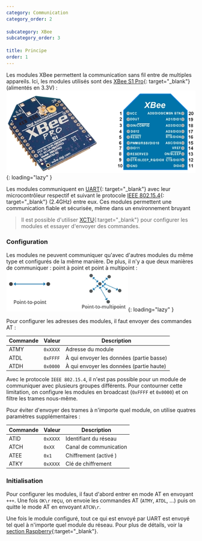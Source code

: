 ```yaml
---
category: Communication
category_order: 2

subcategory: XBee
subcategory_order: 3

title: Principe
order: 1
---
```


Les modules XBee permettent la communication sans fil entre de multiples appareils.
Ici, les modules utilisés sont des [XBee S1 Pro](https://www.digi.com/resources/documentation/digidocs/pdfs/90000982.pdf){: target="_blank"} (alimentés en 3.3V) :
![XBee S1 Pro](/images/XBee/S1_pro.webp){: loading="lazy" }

Les modules communiquent en [UART](https://fr.wikipedia.org/wiki/UART){: target="_blank"} avec leur microcontrôleur respectif et suivant le protocole [IEEE 802.15.4](https://fr.wikipedia.org/wiki/IEEE_802.15.4){: target="_blank"} (2.4GHz) entre eux.
Ces modules permettent une communication fiable et sécurisée, même dans un environnement bruyant

> Il est possible d'utiliser [XCTU](https://www.digi.com/products/embedded-systems/digi-xbee/digi-xbee-tools/xctu){:target="_blank"} pour configurer les modules
et essayer d'envoyer des commandes.

### Configuration

Les modules ne peuvent communiquer qu'avec d'autres modules du même type et configurés de la même manière.
De plus, il n'y a que deux manières de communiquer : point à point et point à multipoint :
![IEEE 802.15.4](/images/XBee/protocol.webp){: loading="lazy" }

Pour configurer les adresses des modules, il faut envoyer des commandes AT :

| Commande | Valeur   | Description                              |
| -------- | -------- | ---------------------------------------- |
| ATMY     | `0xXXXX` | Adresse du module                        |
| ATDL     | `0xFFFF` | À qui envoyer les données (partie basse) |
| ATDH     | `0x0000` | À qui envoyer les données (partie haute) |

Avec le protocole `IEEE 802.15.4`, il n'est pas possible pour un module de communiquer avec plusieurs groupes différents.
Pour contourner cette limitation, on configure les modules en broadcast (`0xFFFF` et `0x0000`) et on filtre les trames nous-même.

Pour éviter d'envoyer des trames à n'importe quel module, on utilise quatres paramètres supplémentaires :

| Commande | Valeur   | Description            |
| -------- | -------- | ---------------------- |
| ATID     | `0xXXXX` | Identifiant du réseau  |
| ATCH     | `0xXX`   | Canal de communication |
| ATEE     | `0x1`    | Chiffrement (activé )  |
| ATKY     | `0xXXXX` | Clé de chiffrement     |

### Initialisation

Pour configurer les modules, il faut d'abord entrer en mode AT en envoyant `+++`.
Une fois `OK\r` reçu, on envoie les commandes AT (`ATMY`, `ATDL`, ...) puis on quitte le mode AT en envoyant `ATCN\r`.

Une fois le module configuré, tout ce qui est envoyé par UART est envoyé tel quel à n'importe quel module du réseau.
Pour plus de détails, voir la [section Raspberry](../raspberry){:target="_blank"}.